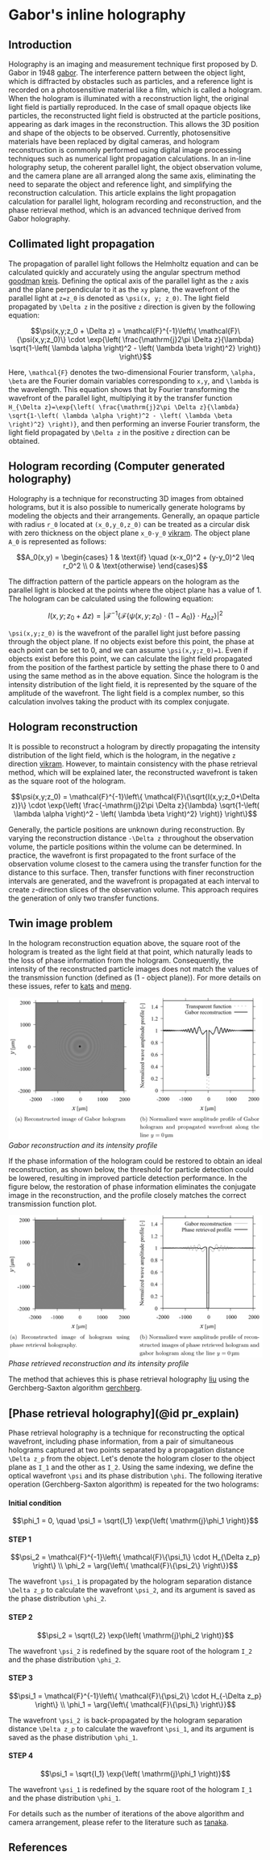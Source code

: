 # Gabor's inline holography

## Introduction
Holography is an imaging and measurement technique first proposed by D. Gabor in 1948 [gabor](@cite). The interference pattern between the object light, which is diffracted by obstacles such as particles, and a reference light is recorded on a photosensitive material like a film, which is called a hologram. When the hologram is illuminated with a reconstruction light, the original light field is partially reproduced. In the case of small opaque objects like particles, the reconstructed light field is obstructed at the particle positions, appearing as dark images in the reconstruction. This allows the 3D position and shape of the objects to be observed. Currently, photosensitive materials have been replaced by digital cameras, and hologram reconstruction is commonly performed using digital image processing techniques such as numerical light propagation calculations. In an in-line holography setup, the coherent parallel light, the object observation volume, and the camera plane are all arranged along the same axis, eliminating the need to separate the object and reference light, and simplifying the reconstruction calculation. This article explains the light propagation calculation for parallel light, hologram recording and reconstruction, and the phase retrieval method, which is an advanced technique derived from Gabor holography.

## Collimated light propagation
The propagation of parallel light follows the Helmholtz equation and can be calculated quickly and accurately using the angular spectrum method [goodman](@cite) [kreis](@cite). Defining the optical axis of the parallel light as the ``z`` axis and the plane perpendicular to it as the ``xy`` plane, the wavefront of the parallel light at ``z=z_0`` is denoted as ``\psi(x, y; z_0)``. The light field propagated by ``\Delta z`` in the positive ``z`` direction is given by the following equation:

```math
\psi(x,y;z_0 + \Delta z) = \mathcal{F}^{-1}\left\{ \mathcal{F}\{\psi(x,y;z_0)\} \cdot \exp{\left( \frac{\mathrm{j}2\pi \Delta z}{\lambda} \sqrt{1-\left( \lambda \alpha \right)^2 - \left( \lambda \beta \right)^2} \right)} \right\}
```

Here, ``\mathcal{F}`` denotes the two-dimensional Fourier transform, ``\alpha, \beta`` are the Fourier domain variables corresponding to ``x,y``, and ``\lambda`` is the wavelength. This equation shows that by Fourier transforming the wavefront of the parallel light, multiplying it by the transfer function ``H_{\Delta z}=\exp{\left( \frac{\mathrm{j}2\pi \Delta z}{\lambda} \sqrt{1-\left( \lambda \alpha \right)^2 - \left( \lambda \beta \right)^2} \right)}``, and then performing an inverse Fourier transform, the light field propagated by ``\Delta z`` in the positive ``z`` direction can be obtained.

## Hologram recording (Computer generated holography)
Holography is a technique for reconstructing 3D images from obtained holograms, but it is also possible to numerically generate holograms by modeling the objects and their arrangements. Generally, an opaque particle with radius ``r_0`` located at ``(x_0,y_0,z_0)`` can be treated as a circular disk with zero thickness on the object plane ``x_0-y_0`` [vikram](@cite). The object plane ``A_0`` is represented as follows:

```math
A_0(x,y) = \begin{cases}
1 & \text{if} \quad (x-x_0)^2 + (y-y_0)^2 \leq r_0^2 \\
0 & \text{otherwise}
\end{cases}
```

The diffraction pattern of the particle appears on the hologram as the parallel light is blocked at the points where the object plane has a value of 1. The hologram can be calculated using the following equation:

```math
I(x,y; z_0+\Delta z) = \left| \mathcal{F}^{-1}\left\{ \mathcal{F}\{\psi(x,y;z_0)\cdot \left(1-A_0\right)\} \cdot H_{\Delta z} \right\} \right|^2
```

```\psi(x,y;z_0)``` is the wavefront of the parallel light just before passing through the object plane. If no objects exist before this point, the phase at each point can be set to 0, and we can assume ``\psi(x,y;z_0)=1``. Even if objects exist before this point, we can calculate the light field propagated from the position of the farthest particle by setting the phase there to 0 and using the same method as in the above equation. Since the hologram is the intensity distribution of the light field, it is represented by the square of the amplitude of the wavefront. The light field is a complex number, so this calculation involves taking the product with its complex conjugate.

## Hologram reconstruction
It is possible to reconstruct a hologram by directly propagating the intensity distribution of the light field, which is the hologram, in the negative ``z`` direction [vikram](@cite). However, to maintain consistency with the phase retrieval method, which will be explained later, the reconstructed wavefront is taken as the square root of the hologram.

```math
\psi(x,y;z_0) = \mathcal{F}^{-1}\left\{ \mathcal{F}\{\sqrt{I(x,y;z_0+\Delta z)}\} \cdot \exp{\left( \frac{-\mathrm{j}2\pi \Delta z}{\lambda} \sqrt{1-\left( \lambda \alpha \right)^2 - \left( \lambda \beta \right)^2} \right)} \right\}
```

Generally, the particle positions are unknown during reconstruction. By varying the reconstruction distance ``-\Delta z`` throughout the observation volume, the particle positions within the volume can be determined. In practice, the wavefront is first propagated to the front surface of the observation volume closest to the camera using the transfer function for the distance to this surface. Then, transfer functions with finer reconstruction intervals are generated, and the wavefront is propagated at each interval to create ``z``-direction slices of the observation volume. This approach requires the generation of only two transfer functions.

## Twin image problem
In the hologram reconstruction equation above, the square root of the hologram is treated as the light field at that point, which naturally leads to the loss of phase information from the hologram. Consequently, the intensity of the reconstructed particle images does not match the values of the transmission function (defined as (1 - object plane)). For more details on these issues, refer to [kats](@cite) and [meng](@cite).

![gabor reconstruction](assets/gabor.png)
*Gabor reconstruction and its intensity profile*

If the phase information of the hologram could be restored to obtain an ideal reconstruction, as shown below, the threshold for particle detection could be lowered, resulting in improved particle detection performance. In the figure below, the restoration of phase information eliminates the conjugate image in the reconstruction, and the profile closely matches the correct transmission function plot.

![phase retrieval](assets/pr.png)
*Phase retrieved reconstruction and its intensity profile*

The method that achieves this is phase retrieval holography [liu](@cite) using the Gerchberg-Saxton algorithm [gerchberg](@cite).

## [Phase retrieval holography](@id pr_explain)
Phase retrieval holography is a technique for reconstructing the optical wavefront, including phase information, from a pair of simultaneous holograms captured at two points separated by a propagation distance ``\Delta z_p`` from the object. Let's denote the hologram closer to the object plane as ``I_1`` and the other as ``I_2``. Using the same indexing, we define the optical wavefront ``\psi`` and its phase distribution ``\phi``. The following iterative operation (Gerchberg-Saxton algorithm) is repeated for the two holograms:

#### Initial condition
```math
\phi_1 = 0, \quad \psi_1 = \sqrt{I_1} \exp{\left( \mathrm{j}\phi_1 \right)}
```

#### STEP 1
```math
\psi_2 = \mathcal{F}^{-1}\left\{ \mathcal{F}\{\psi_1\} \cdot H_{\Delta z_p} \right\} \\
\phi_2 = \arg{\left\{ \mathcal{F}\{\psi_2\} \right\}}
```
The wavefront ``\psi_1`` is propagated by the hologram separation distance ``\Delta z_p`` to calculate the wavefront ``\psi_2``, and its argument is saved as the phase distribution ``\phi_2``.

#### STEP 2
```math
\psi_2 = \sqrt{I_2} \exp{\left( \mathrm{j}\phi_2 \right)}
```
The wavefront ``\psi_2`` is redefined by the square root of the hologram ``I_2`` and the phase distribution ``\phi_2``.

#### STEP 3
```math
\psi_1 = \mathcal{F}^{-1}\left\{ \mathcal{F}\{\psi_2\} \cdot H_{-\Delta z_p} \right\} \\
\phi_1 = \arg{\left\{ \mathcal{F}\{\psi_1\} \right\}}
```
The wavefront ``\psi_2 ``is back-propagated by the hologram separation distance ``\Delta z_p`` to calculate the wavefront ``\psi_1``, and its argument is saved as the phase distribution ``\phi_1``.

#### STEP 4
```math
\psi_1 = \sqrt{I_1} \exp{\left( \mathrm{j}\phi_1 \right)}
```
The wavefront ``\psi_1`` is redefined by the square root of the hologram ``I_1`` and the phase distribution ``\phi_1``.


For details such as the number of iterations of the above algorithm and camera arrangement, please refer to the literature such as [tanaka](@cite).

## References

```@bibliography
```